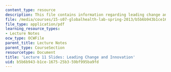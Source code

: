 ```yaml
---
content_type: resource
description: This file contains information regarding leading change and innovation.
file: /media/courses/15-s07-globalhealth-lab-spring-2013/b5b6b943b1ce167525b359bf995ba9fd_MIT15_S07S13_lec11.pdf
file_type: application/pdf
learning_resource_types:
- Lecture Notes
ocw_type: OCWFile
parent_title: Lecture Notes
parent_type: CourseSection
resourcetype: Document
title: 'Lecture 11 Slides: Leading Change and Innovation'
uid: b5b6b943-b1ce-1675-25b3-59bf995ba9fd
---
```

